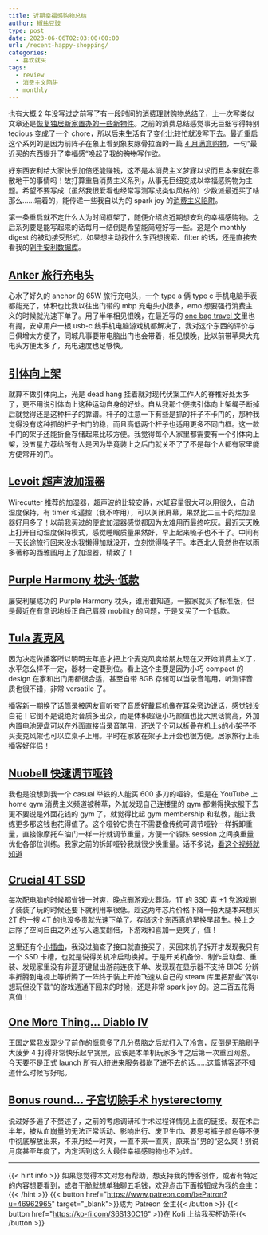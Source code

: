 ```yaml
---
title: 近期幸福感购物总结
author: 椒盐豆豉
type: post
date: 2023-06-06T02:03:00+00:00
url: /recent-happy-shopping/
categories:
  - 喜欢就买
tags:
  - review
  - 消费主义陷阱
  - monthly
---
```


也有大概 2 年没写过之前写了有一段时间的[消费理财购物总结了](../2021-q3-money-recap)，上一次写类似文章还是[恢复独居新家置办的一些新物件](../live-alone-new-purchase/)。之前的消费总结感觉事无巨细写得特别 tedious 变成了一个 chore，所以后来生活有了变化比较忙就没写下去。最近重启这个系列的是因为前阵子在象上看到象友豚骨拉面的一篇 [4 月满意购物](https://ignativssss.com/best-to-buy-april-2023/)，一句“最近买的东西提升了幸福感“唤起了我的~~购物~~写作欲。

好东西安利给大家快乐加倍还能赚钱，这不是本消费主义梦寐以求而且本来就在零散地干的事情吗！故打算重启消费主义系列，从事无巨细变成以幸福感购物为主题。希望不要写成（虽然我很爱看也经常写测写成类似风格的）少数派最近买了啥那么……端着的，能传递一些我自以为的 spark joy 的[消费主义陷阱](../tags/消费主义陷阱)。

第一条重启就不定什么人为时间框架了，随便介绍点近期想安利的幸福感购物。之后系列要是能写起来的话每月一结倒是希望能简短好写一些。这是个 monthly digest 的被动接受形式，如果想主动找什么东西想搜索、filter 的话，还是直接去看我的[剁手安利数据库](https://mtfront.notion.site/mtfront/mtfront-shopping-reviews-e568ee6ebaa44b5da146cbe4ac4663eb)。

<!--more-->

## [Anker 旅行充电头](https://amzn.to/3Z6LwkB)

心水了好久的 anchor 的 65W 旅行充电头，一个 type a 俩 type c 手机电脑手表都能充了，体积也比我以往出门带的 mbp 充电头小很多，emo 想要强行消费主义的时候就光速下单了。用了半年相见恨晚，在最近写的 [one bag travel 文](../one-bag-travel-2-years-in/)里也有提，安卓用户一根 usb-c 线手机电脑游戏机都解决了，我对这个东西的评价与日俱增太方便了，同城凡事要带电脑出门也会带着，相见恨晚，比以前带苹果大充电头方便太多了，充电速度也足够快。

## [引体向上架](https://amzn.to/3MQGCCX)

就算不做引体向上，光是 dead hang 挂着就对现代伏案工作人的脊椎好处太多了，更不用说引体向上这种运动自身的好处。自从我那个便携引体向上架绳子断掉后就觉得还是这种杆子的靠谱。杆子的注意一下有些是抓的杆子不卡门的，那种我觉得没有这种抓的杆子卡门的稳，而且高低两个杆子也适用更多不同门框。这一款卡门的架子还能折叠存储起来比较方便。我觉得每个人家里都需要有一个引体向上架，没五星力荐给所有人是因为毕竟装上之后门就关不了了不是每个人都有家里能方便常开的门。

## [Levoit 超声波加湿器](https://amzn.to/42rzLG3)

Wirecutter 推荐的加湿器，超声波的比较安静，水缸容量很大可以用很久，自动湿度保持，有 timer 和遥控（我不咋用），可以关闭屏幕，果然比二三十的烂加湿器好用多了！以前我买过的便宜加湿器感觉都因为太难用而最终吃灰。最近天天晚上打开自动湿度保持模式，感觉睡眠质量果然好，早上起来嗓子也不干了。中间有一天长途旅行回来没水我懒得加就没开，立刻觉得嗓子干。本西北人竟然也在以雨多著称的西雅图用上了加湿器，精致了！

## [Purple Harmony 枕头·低款](https://amzn.to/3MK2Oi0)

屡安利屡成功的 Purple Harmony 枕头，谁用谁知道。一搬家就买了标准版，但是最近在有意识地矫正自己肩膀 mobility 的问题，于是又买了一个低款。

## [Tula 麦克风](https://amzn.to/3WNIRvD)

因为决定做播客所以明明去年底才把上个麦克风卖给朋友现在又开始消费主义了，水平怎么样不一定，器材一定要到位。看上这个主要是因为小巧 compact 的 design 在家和出门用都很合适，甚至自带 8GB 存储可以当录音笔用，听测评音质也很不错，非常 versatile 了。

播客新一期换了话筒录被网友盲听夸了音质好戴耳机像在耳朵旁边说话，感觉钱没白花！它倒不是说绝对音质多出众，而是体积超级小巧颜值也比大黑话筒高，外加内置电池硬盘可以在外面直接当录音笔用，还送了个可以折叠在机上s的小架子不买麦克风架也可以立桌子上用。平时在家放在架子上开会也很方便。居家旅行上班播客好伴侣！

## [Nuobell 快速调节哑铃](https://smrtft.com/products/nuobell-50lb-matt-black)

我也是没想到我一个 casual 举铁的人能买 600 多刀的哑铃。但是在 YouTube 上 home gym 消费主义频道被种草，外加发现自己连楼里的 gym 都懒得换衣服下去更不要说是外面花钱的 gym 了，就觉得比起 gym membership 和私教，能让我练更多那这钱也花得值了。这个哑铃它贵在不需要像传统可调节哑铃一样拆卸重量，直接像摩托车油门一样一拧就调节重量，方便一个锻炼 session 之间换重量优化各部位训练。我家之前的拆卸哑铃我就很少换重量。话不多说，[看这个视频就知道](https://douchi.space/@mtfront/109911325605077949)

## [Crucial 4T SSD](https://amzn.to/3oNIggS)

每次配电脑的时候都省钱一时爽，晚点删游戏火葬场。1T 的 SSD 喜 +1 党游戏删了装装了玩的时候还要下就利用率很低。趁这两年芯片价格下降一拍大腿本来想买 2T 的一搜 4T 的也没多贵就光速下单了。存储这个东西真的早换早超生。换上之后除了空间自由之外还写入速度翻倍，下游戏和喜加一更爽了，值！

这里还有个[小插曲](https://douchi.space/@mtfront/110391410415620260)，我没过脑查了接口就直接买了，买回来机子拆开才发现我只有一个 SSD 卡槽，也就是说得关机冷启动换掉。于是开关机备份、制作启动盘、重装、发现家里没有非蓝牙键鼠出游前连夜下单、发现现在显示器不支持 BIOS 分辨率折腾到电视上等折腾了一阵终于装上开始飞速从自己的 steam 库里把那些“偶尔想玩但没下载”的游戏通通下回来的时候，还是非常 spark joy 的。这二百五花得真值！

## [One More Thing... Diablo IV](https://douchi.space/@mtfront/110357835103228138)
王国之累我发现少了前作的惬意多了几分费脑之后就打入了冷宫，反倒是无脑刷子大菠萝 4 打得非常快乐起早贪黑，应该是本单机玩家多年之后第一次重回网游。今天要不是正式 launch 所有人挤进来服务器崩了进不去的话……这篇博客还不知道什么时候写好呢。

## [Bonus round… 子宫切除手术 hysterectomy](../hysterectomy-fighting-period-part-1/)

说过好多遍了不赘述了，之前的考虑调研和手术过程详情见上面的链接。现在术后半年，被从血崩量的无法正常活动、影响出行、废卫生巾、要思考裤子颜色等不便中彻底解放出来，不来月经一时爽，一直不来一直爽，原来当”男的“这么爽！别说月度甚至年度了，内定活到这么大最佳幸福感购物也不为过。

---
{{< hint info >}}
如果您觉得本文对您有帮助，想支持我的博客创作，或者有特定的内容想要看到，或者干脆就想单独聊五毛钱，欢迎点击下面按钮成为我的金主：
{{< /hint >}}
{{< button href="https://www.patreon.com/bePatron?u=46962965" target="_blank">}}成为 Patreon 金主{{< /button >}}
{{< button href="https://ko-fi.com/S6S130C16" >}}在 Kofi 上给我买杯奶茶{{< /button >}}